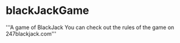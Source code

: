 # blackJackGame
'''A game of BlackJack
You can check out the rules of the game on 247blackjack.com'''
